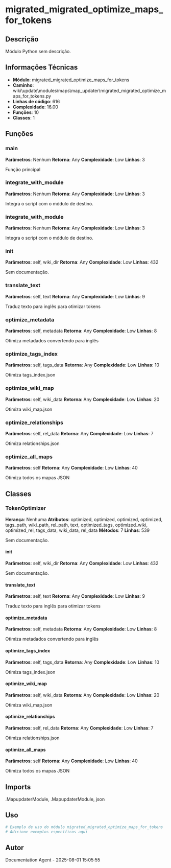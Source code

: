 # migrated_migrated_optimize_maps_for_tokens

## Descrição

Módulo Python sem descrição.

## Informações Técnicas

- **Módulo**: migrated_migrated_optimize_maps_for_tokens
- **Caminho**: wiki\update\modules\maps\map_updater\migrated_migrated_optimize_maps_for_tokens.py
- **Linhas de código**: 616
- **Complexidade**: 16.00
- **Funções**: 10
- **Classes**: 1

## Funções

### main

**Parâmetros**: Nenhum
**Retorna**: Any
**Complexidade**: Low
**Linhas**: 3

Função principal

### integrate_with_module

**Parâmetros**: Nenhum
**Retorna**: Any
**Complexidade**: Low
**Linhas**: 3

Integra o script com o módulo de destino.

### integrate_with_module

**Parâmetros**: Nenhum
**Retorna**: Any
**Complexidade**: Low
**Linhas**: 3

Integra o script com o módulo de destino.

### __init__

**Parâmetros**: self, wiki_dir
**Retorna**: Any
**Complexidade**: Low
**Linhas**: 432

Sem documentação.

### translate_text

**Parâmetros**: self, text
**Retorna**: Any
**Complexidade**: Low
**Linhas**: 9

Traduz texto para inglês para otimizar tokens

### optimize_metadata

**Parâmetros**: self, metadata
**Retorna**: Any
**Complexidade**: Low
**Linhas**: 8

Otimiza metadados convertendo para inglês

### optimize_tags_index

**Parâmetros**: self, tags_data
**Retorna**: Any
**Complexidade**: Low
**Linhas**: 10

Otimiza tags_index.json

### optimize_wiki_map

**Parâmetros**: self, wiki_data
**Retorna**: Any
**Complexidade**: Low
**Linhas**: 20

Otimiza wiki_map.json

### optimize_relationships

**Parâmetros**: self, rel_data
**Retorna**: Any
**Complexidade**: Low
**Linhas**: 7

Otimiza relationships.json

### optimize_all_maps

**Parâmetros**: self
**Retorna**: Any
**Complexidade**: Low
**Linhas**: 40

Otimiza todos os mapas JSON

## Classes

### TokenOptimizer

**Herança**: Nenhuma
**Atributos**: optimized, optimized, optimized, optimized, tags_path, wiki_path, rel_path, text, optimized_tags, optimized_wiki, optimized_rel, tags_data, wiki_data, rel_data
**Métodos**: 7
**Linhas**: 539

Sem documentação.

#### __init__

**Parâmetros**: self, wiki_dir
**Retorna**: Any
**Complexidade**: Low
**Linhas**: 432

Sem documentação.

#### translate_text

**Parâmetros**: self, text
**Retorna**: Any
**Complexidade**: Low
**Linhas**: 9

Traduz texto para inglês para otimizar tokens

#### optimize_metadata

**Parâmetros**: self, metadata
**Retorna**: Any
**Complexidade**: Low
**Linhas**: 8

Otimiza metadados convertendo para inglês

#### optimize_tags_index

**Parâmetros**: self, tags_data
**Retorna**: Any
**Complexidade**: Low
**Linhas**: 10

Otimiza tags_index.json

#### optimize_wiki_map

**Parâmetros**: self, wiki_data
**Retorna**: Any
**Complexidade**: Low
**Linhas**: 20

Otimiza wiki_map.json

#### optimize_relationships

**Parâmetros**: self, rel_data
**Retorna**: Any
**Complexidade**: Low
**Linhas**: 7

Otimiza relationships.json

#### optimize_all_maps

**Parâmetros**: self
**Retorna**: Any
**Complexidade**: Low
**Linhas**: 40

Otimiza todos os mapas JSON

## Imports

.MapupdaterModule, .MapupdaterModule, json

## Uso

```python
# Exemplo de uso do módulo migrated_migrated_optimize_maps_for_tokens
# Adicione exemplos específicos aqui
```

## Autor

Documentation Agent - 2025-08-01 15:05:55
